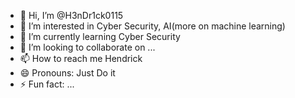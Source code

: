 - 👋 Hi, I’m @H3nDr1ck0115
- 👀 I’m interested in  Cyber Security, AI(more on machine learning)
- 🌱 I’m currently learning Cyber Security
- 💞️ I’m looking to collaborate on ...
- 📫 How to reach me Hendrick
- 😄 Pronouns: Just Do it 
- ⚡ Fun fact: ...

<!---
H3nDr1ck0115/H3nDr1ck0115 is a ✨ special ✨ repository because its `README.md` (this file) appears on your GitHub profile.
You can click the Preview link to take a look at your changes.
--->
